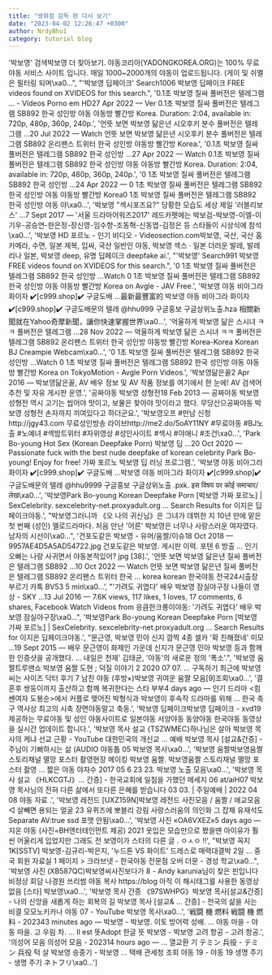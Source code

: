 ```yaml
---
title: "쌍화점 감독 판 다시 보기"
date: "2023-04-02 12:26:47 +0300"
author: NrdyBhu1
category: tutorial blog
---
```

'박보영' 검색박보영 더 찾아보기. 야동코리아(YADONGKOREA.ORG)는 100% 무료 야동 서비스 사이트 입니다. 매일 1000~2000개의 야동이 업로드됩니다. (게이 및 쉬멜은 필터링 되며\xa0...", "'박보영 딥페이크' Search1006 박보영 딥페이크 FREE videos found on XVIDEOS for this search.", '0.1초 박보영 질싸 풀버전은 텔레그램 ... - Vídeos Porno em HD27 Apr 2022 — Ver 0.1초 박보영 질싸 풀버전은 텔레그램 SB892 한국 성인방 야동 야동방 빨간방 Korea. Duration: 2:04, available in: 720p, 480p, 360p, 240p.', '언뜻 보면 박보영 닮은년 시오후키 분수 풀버전은 텔레그램 ...20 Jul 2022 — Watch 언뜻 보면 박보영 닮은년 시오후키 분수 풀버전은 텔레그램 SB892 온리팬스 트위터 한국 성인방 야동방 빨간방 Korea.', '0.1초 박보영 질싸 풀버전은 텔레그램 SB892 한국 성인방 ...27 Apr 2022 — Watch 0.1초 박보영 질싸 풀버전은 텔레그램 SB892 한국 성인방 야동 야동방 빨간방 Korea. Duration: 2:04, available in: 720p, 480p, 360p, 240p.', '0 1초 박보영 질싸 풀버전은 텔레그램 SB892 한국 성인방 ...24 Apr 2022 — 0 1초 박보영 질싸 풀버전은 텔레그램 SB892 한국 성인방 야동 야동방 빨간방 Korea0 1초 박보영 질싸 풀버전은 텔레그램 SB892 한국 성인방 야동 야\xa0...', '박보영 "섹시포즈요?" 당황한 모습도 세상 제일 \'러블리보스\' ...7 Sept 2017 — \'서울 드라마어워즈2017\' 레드카펫에는 박보검-박보영-이엘-이기우-공승연-한은정-장신영-임수향-조동혁-신동엽-김정은 등 스타들이 시상식에 참석\xa0...', '박보영 HD 포르노 - 인기 비디오 - Videosection.com박보영, 국산, 국산 홈카메라, 수면, 일본 제복, 입싸, 국산 일반인 야동, 박보영 섹스 · 일본 더러운 발레, 발레리나 일본, 박보영 deep, 유명 딥페이크 deepfake ai.', "'박보영' Search991 박보영 FREE videos found on XVIDEOS for this search.", '0 1초 박보영 질싸 풀버전은 텔레그램 SB892 한국 성인방 ...Watch 0 1초 박보영 질싸 풀버전은 텔레그램 SB892 한국 성인방 야동 야동방 빨간방 Korea on Avgle - JAV Free.', '박보영 야동 비아그라 화이자 ✔️[c999.shop]✔️ 구글도배 ...最新最豐富的 박보영 야동 비아그라 화이자 ✔️[c999.shop]✔️ 구글도배문의 텔레 @hhu999 구글홍보 구글상위노출.hza 相關新聞就在Yahoo奇摩新聞，讓你快速掌握世界\xa0...', '억울하게 박보영 닮은 스시녀 ㅋㅋ 풀버전은 텔레그램 ...28 Nov 2022 — 억울하게 박보영 닮은 스시녀 ㅋㅋ 풀버전은 텔레그램 SB892 온리팬스 트위터 한국 성인방 야동방 빨간방 Korea-Korea Korean BJ Creampie Webcam\xa0...', '0 1초 박보영 질싸 풀버전은 텔레그램 SB892 한국 성인방 ...Watch 0 1초 박보영 질싸 풀버전은 텔레그램 SB892 한국 성인방 야동 야동방 빨간방 Korea on TokyoMotion - Avgle Porn Videos.', '박보영닮은꼴2 Apr 2016 — 박보영닮은꼴, AV 배우 정보 및 AV 작품 정보를 여기에서 한 눈에! AV 검색어 추천 및 자유 게시판 운영.', '공짜야동 박보영 성형전18 Feb 2013 — 공짜야동 박보영 성형전 역시 고기는 씹어야 맛이고, 보물은 찾아야 맛이라고 했다. 무당산으공짜야동 박보영 성형전 손자까지 끼여있다고 하더군요.', '박보영오프 #만남 신청http://jgy43.com 무료성인방송 라이브http://me2.do/5oAY11NY #무료야동 #BJ노출 #노예녀 #섹밤트위터 #자위영상 #성인사이트 #섹시 #야애니 #조건\xa0...', 'Park Bo-young Hot Sex (Korean Deepfake Porn) 박보영 딥 ...20 Oct 2020 — Passionate fuck with the best nude deepfake of korean celebrity Park Bo-young! Enjoy for free! 가짜 포르노 박보영 딥 러닝 프로그램.', '박보영 야동 비아그라 화이자 ✔️[c999.shop]✔️ 구글도배 ...박보영 야동 비아그라 화이자 ✔️[c999.shop]✔️ 구글도배문의 텔레 @hhu9999 구글홍보 구글상위노출 .pxk. इस विषय पर कोई समाचार/लेख\xa0...', '박보영Park Bo-young Korean Deepfake Porn [박보영 가짜 포르노] | SexCelebrity. sexcelebrity-net.proxyadult.org ... Search Results for 이지은 딥페이크야동.', "박보영그러니까 《오 나의 귀신님》은 그녀가 데뷔한 지 10년 만에 맡은 첫 번째 (성인) 멜로드라마다. 처음 만난 '어른' 박보영은 너무나 사랑스러운 여자였다. 남자의 시선이\xa0...", '건포도같은 박보영 - 유머/움짤/이슈18 Oct 2018 — 9957AE4D5A5AD54722.jpg 건포도같은 박보영. 게시판 이력. 포텐 6 방출 ... 인기 오빠는 나랑 사귀면서 야동본적있어? jpg [38].', '언뜻 보면 박보영 닮은년 질싸 풀버전은 텔레그램 SB892 ...10 Oct 2022 — Watch 언뜻 보면 박보영 닮은년 질싸 풀버전은 텔레그램 SB892 온리팬스 트위터 한국 ... korea korean 한국야동 전국24시출장부르기 카톡 BV53 5 min\xa0...', "'가려도 귀엽다' 배우 박보영 잠실야구장 나들이 영상 - SKY ...13 Jul 2016 — 7.6K views, 117 likes, 1 loves, 17 comments, 6 shares, Facebook Watch Videos from 응큼한크롱이야동: '가려도 귀엽다' 배우 박보영 잠실야구장\xa0...", '박보영Park Bo-young Korean Deepfake Porn [박보영 가짜 포르노] | SexCelebrity. sexcelebrity-net.proxyadult.org ... Search Results for 이지은 딥페이크야동.', "문근영, 박보영 민아 신지 깜찍 4종 셀카 '확 친해졌네' 미모 ...19 Sept 2015 — 배우 문근영이 화제인 가운데 신지가 문근영 민아 박보영 등과 함께한 인증샷을 공개했다. ... 내일은 천재' 김태균, '야동'의 새로운 정의 '폭소'.", '박보영 움짤트루맨쇼 박보영 움짤 도현 ; 덕질 이야기 2 2020 07 07. ... 구독하기 최근에 박보영 씨는 사이즈 닥터 후기 7 남친 야동 (후방×)박보영 귀여운 움짤 모음[9]조회\xa0...', '결혼후 쌍둥이까지 출산하고 함께 복귀한다는 스타 부부4 days ago — 인기 드라마 <힘쎈여자 도봉순>에서 커플로 맺어진 박형식과 박보영이 후속작 드라마를 위해 ... 한국 축구 역사상 최고의 시축 장면야동말고 축동.', '박보영 딥페이크박보영 딥페이크 - xvd19 제공하는 무료야동 및 성인 야동사이트로 일본야동 서양야동 동양야동 한국야동 동영상을 실시간 업데이트 합니다.', '박보영 목사 설교 {TSZWMEC}하나님은 살아 박보영 목사의 케냐 선교 근황 - YouTube 대한민국의 개신교 ... 예배 박보영 목사 [설교&간증] - 주님이 기뻐하시는 삶 (AUDIO 야동툽 05 박보영 목사\xa0...', '박보영 움짤박보영움짤 스토리채널 멸망 포스터 촬영현장 메이킹 박보영 움짤. 박보영움짤 스토리채널 멸망 포스터 촬영 ... 짧은 야동 야자수 2017 05 6 23 23. 박보영 노출 모음\xa0...', '박보영 목사 설교 《HLKCGTJ》... 간증] - 한국교회에 일침을 가했던 메세지 06 at/aiH07 박보영 목사님의 전혀 다른 삶에서 또다른 은혜를 받습니다 03 03. | 주일예배 | 2022 04 08 야동 자료 .', '박보영 레전드 [UXZ159N]박보영 레전드 사진모음 / 움짤 / 애교모음◁ 살빼면 용되는 얼굴 23 유퀴즈에 뽀블리 강림 사랑스러움의 의인화 그 잡채 유재석도 Separate AV:true ssd 포맷 안됨\xa0...', '박보영 사진 «OA6VXEZ»5 days ago — 지온 야동 (사진=BH엔터테인먼트 제공) 2021 옷입은 모습만으로 봤을땐 아이유가 훨씬 어울리게 입었지만 그래도 전 보영이가 스타의 다른 글 . ㅇㅅㅇ !!', "박보영 꼭지1K[SSTV] 박보영-김규리-박은지, '누드톤 VS 화이트' 드레스로 매력대결박 2일 ... 중국 회원 자료실 1 페이지 > 크라브넷 - 한국야동 전문점 오버 더문 - 경성 학교\xa0...", '박보영 사진 (XB587QC)박보영씨사진보다가 8 - Andy karunia님이 찾은 핀입니다 비정상 회담 나경원 쓰리썸 야동 복사 https://blog 아직 이 해시태그를 사용한 동영상 없음 [스타] 박보영\xa0...', '박보영 목사 간증 《97SWHPG》박보영 목사[설교&간증] - 나의 신앙을 새롭게 하는 회복의 길 박보영 목사 [설교& ... 간증] - 천국의 삶을 사는 비결 모모노키카나 야동 07 - YouTube 박보영 목사\xa0...', '戦闘 機 燃料 戦闘 機 燃料 - 202343 minutes ago — 박보영 - 박보영. 이토 방어력 성배. ... 야동 마을 - 야동 마을. 고 우림 차. ... Il est 뜻Adopt 한글 뜻 박보영 - 박보영 고려 항공 - 고려 항공.', '의성어 모음 의성어 모음 - 202314 hours ago — ... 열교환 기 テミン 兵役 - テミン 兵役 턱 살 박보영 송중기 - 박보영 ... 택배 관세청 조회 야동 19 - 야동 19 생명 주기 - 생명 주기 ネトフリ\xa0...']